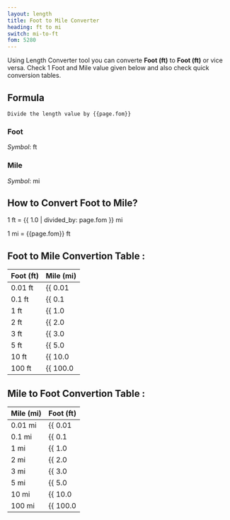 ```yaml
---
layout: length
title: Foot to Mile Converter
heading: ft to mi
switch: mi-to-ft
fom: 5280
---
```


Using Length Converter tool you can converte **Foot (ft)** to **Foot (ft)** or vice versa. Check 1 Foot and Mile value given below and also check quick conversion tables.

## Formula
`Divide the length value by {{page.fom}}`

### Foot
*Symbol*: ft

### Mile
*Symbol*: mi

## How to Convert Foot to Mile?
1 ft = {{ 1.0 | divided_by: page.fom }} mi

1 mi = {{page.fom}} ft

## Foot to Mile Convertion Table :

| Foot (ft) | Mile (mi) |
| ---- | ---- |
| 0.01 ft | {{ 0.01 | divided_by: page.fom | round: 12 }} mi |
| 0.1 ft | {{ 0.1 | divided_by: page.fom | round: 12 }} mi |
| 1 ft | {{ 1.0 | divided_by: page.fom | round: 12 }} mi |
| 2 ft | {{ 2.0 | divided_by: page.fom | round: 12 }} mi |
| 3 ft | {{ 3.0 | divided_by: page.fom | round: 12 }} mi |
| 5 ft | {{ 5.0 | divided_by: page.fom | round: 12 }} mi |
| 10 ft | {{ 10.0 | divided_by: page.fom | round: 12 }} mi |
| 100 ft | {{ 100.0 | divided_by: page.fom | round: 12 }} mi |

## Mile to Foot Convertion Table :

| Mile (mi) | Foot (ft) |
| ---- | ---- |
| 0.01 mi | {{ 0.01 | times: page.fom | round: 12 }} ft |
| 0.1 mi | {{ 0.1 | times: page.fom | round: 12 }} ft |
| 1 mi | {{ 1.0 | times: page.fom | round: 12 }} ft |
| 2 mi | {{ 2.0 | times: page.fom | round: 12 }} ft |
| 3 mi | {{ 3.0 | times: page.fom | round: 12 }} ft |
| 5 mi | {{ 5.0 | times: page.fom | round: 12 }} ft |
| 10 mi | {{ 10.0 | times: page.fom | round: 12 }} ft |
| 100 mi | {{ 100.0 | times: page.fom | round: 12 }} ft |

<script>
selectInput[5].selected = true
selectOutput[9].selected = true
</script>
